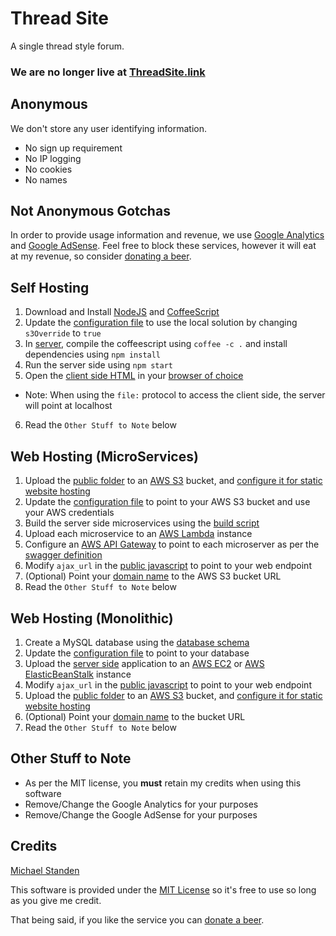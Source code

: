 # Thread Site
A single thread style forum. 

### We are **no longer live** at [ThreadSite.link](http://threadsite.link)

## Anonymous
We don't store any user identifying information. 
* No sign up requirement
* No IP logging
* No cookies
* No names

## Not Anonymous Gotchas
In order to provide usage information and revenue, we use [Google Analytics](https://www.google.com/analytics/) and [Google AdSense](https://www.google.co.nz/adwords/). 
Feel free to block these services, however it will eat at my revenue, so consider [donating a beer](https://www.changetip.com/tipme/michaelstanden). 

## Self Hosting
1. Download and Install [NodeJS](https://nodejs.org/) and [CoffeeScript](http://coffeescript.org/)
2. Update the [configuration file](https://github.com/ScreamingHawk/thread-site/blob/master/server/config.json) to use the local solution by changing `s3Override` to `true`
3. In [server](https://github.com/ScreamingHawk/thread-site/tree/master/server), compile the coffeescript using `coffee -c .` and install dependencies using `npm install`
4. Run the server side using `npm start`
5. Open the [client side HTML](https://github.com/ScreamingHawk/thread-site/blob/master/public/index.html) in your [browser of choice](https://www.google.com/chrome/)
  * Note: When using the `file:` protocol to access the client side, the server will point at localhost
6. Read the `Other Stuff to Note` below

## Web Hosting (MicroServices)
1. Upload the [public folder](https://github.com/ScreamingHawk/thread-site/blob/master/public) to an [AWS S3](https://aws.amazon.com/s3/) bucket, and [configure it for static website hosting](http://docs.aws.amazon.com/AmazonS3/latest/dev/WebsiteHosting.html)
2. Update the [configuration file](https://github.com/ScreamingHawk/thread-site/blob/master/server/config.json) to point to your AWS S3 bucket and use your AWS credentials
3. Build the server side microservices using the [build script](https://github.com/ScreamingHawk/thread-site/blob/master/server/build.bat)
4. Upload each microservice to an [AWS Lambda](https://aws.amazon.com/lambda/) instance
5. Configure an [AWS API Gateway](https://aws.amazon.com/api-gateway/) to point to each microserver as per the [swagger definition](https://github.com/ScreamingHawk/thread-site/blob/master/deploy/swagger.json)
6. Modify `ajax_url` in the [public javascript](https://github.com/ScreamingHawk/thread-site/blob/master/public/js/main.js) to point to your web endpoint
7. (Optional) Point your [domain name](https://aws.amazon.com/route53/) to the AWS S3 bucket URL
8. Read the `Other Stuff to Note` below

## Web Hosting (Monolithic)
1. Create a MySQL database using the [database schema](https://github.com/ScreamingHawk/thread-site/tree/master/database)
2. Update the [configuration file](https://github.com/ScreamingHawk/thread-site/blob/master/server/config.json) to point to your database
3. Upload the [server side](https://github.com/ScreamingHawk/thread-site/tree/master/server) application to an [AWS EC2](https://aws.amazon.com/ec2/) or [AWS ElasticBeanStalk](https://aws.amazon.com/elasticbeanstalk/) instance
4. Modify `ajax_url` in the [public javascript](https://github.com/ScreamingHawk/thread-site/blob/master/public/js/main.js) to point to your web endpoint
5. Upload the [public folder](https://github.com/ScreamingHawk/thread-site/blob/master/public) to an [AWS S3](https://aws.amazon.com/s3/) bucket, and [configure it for static website hosting](http://docs.aws.amazon.com/AmazonS3/latest/dev/WebsiteHosting.html)
6. (Optional) Point your [domain name](https://aws.amazon.com/route53/) to the bucket URL
7. Read the `Other Stuff to Note` below

## Other Stuff to Note
* As per the MIT license, you **must** retain my credits when using this software
* Remove/Change the Google Analytics for your purposes
* Remove/Change the Google AdSense for your purposes

## Credits
[Michael Standen](http://michael.standen.link)

This software is provided under the [MIT License](https://tldrlegal.com/license/mit-license) so it's free to use so long as you give me credit. 

That being said, if you like the service you can [donate a beer](https://www.changetip.com/tipme/michaelstanden). 
